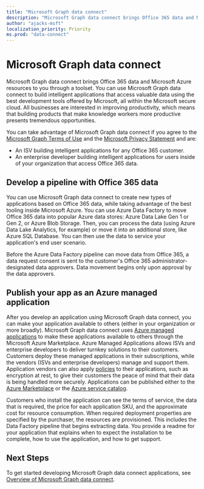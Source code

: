 ```yaml
---
title: "Microsoft Graph data connect"
description: "Microsoft Graph data connect brings Office 365 data and Microsoft Azure resources to you through a core data pipeline. You can use Microsoft Graph data connect to build intelligent applications that access valuable data using the best development tools offered by Microsoft, all within the Microsoft secure cloud. All businesses are interested in improving productivity, which means that building products that make knowledge workers more productive presents tremendous opportunities. "
author: "ajacks-msft"
localization_priority: Priority
ms.prod: "data-connect"
---
```


# Microsoft Graph data connect

Microsoft Graph data connect brings Office 365 data and Microsoft Azure resources to you through a toolset. You can use Microsoft Graph data connect to build intelligent applications that access valuable data using the best development tools offered by Microsoft, all within the Microsoft secure cloud. All businesses are interested in improving productivity, which means that building products that make knowledge workers more productive presents tremendous opportunities. 

You can take advantage of Microsoft Graph data connect if you agree to the [Microsoft Graph Terms of Use](https://developer.microsoft.com/en-us/graph/terms-of-use) and the [Microsoft Privacy Statement](https://go.microsoft.com/fwlink/p/?LinkId=123161) and are:

- An ISV building intelligent applications for any Office 365 customer.
- An enterprise developer building intelligent applications for users inside of your organization that access Office 365 data.

## Develop a pipeline with Office 365 data
You can use Microsoft Graph data connect to create new types of applications based on Office 365 data, while taking advantage of the best tooling inside Microsoft Azure. You can use Azure Data Factory to move Office 365 data into popular Azure data stores: Azure Data Lake Gen 1 or Gen 2, or Azure Blob Storage. Then, you can process the data (using Azure Data Lake Analytics, for example) or move it into an additional store, like Azure SQL Database. You can then use the data to service your application's end user scenario.

Before the Azure Data Factory pipeline can move data from Office 365, a data request consent is sent to the customer's Office 365 administrator-designated data approvers. Data movement begins only upon approval by the data approvers.

## Publish your app as an Azure managed application
After you develop an application using Microsoft Graph data connect, you can make your application available to others (either in your organization or more broadly). Microsoft Graph data connect uses [Azure managed applications](https://docs.microsoft.com/en-us/azure/managed-applications/overview) to make these applications available to others through the Microsoft Azure Marketplace. Azure Managed Applications allows ISVs and enterprise developers to deliver turnkey solutions to their customers. Customers deploy these managed applications in their subscriptions, while the vendors (ISVs and enterprise developers) manage and support them. Application vendors can also apply [policies](https://docs.microsoft.com/en-us/azure/managed-applications/overview#azure-policy) to their applications, such as encryption at rest, to give their customers the peace of mind that their data is being handled more securely. Applications can be published either to the [Azure Marketplace](https://docs.microsoft.com/en-us/azure/managed-applications/publish-marketplace-app) or the [Azure service catalog](https://docs.microsoft.com/en-us/azure/managed-applications/publish-service-catalog-app).

Customers who install the application can see the terms of service, the data that is required, the price for each application SKU, and the approximate cost for resource consumption. When required deployment properties are specified by the purchaser, the resources are provisioned. This includes the Data Factory pipeline that begins extracting data. You provide a readme for your application that explains when to expect the installation to be complete, how to use the application, and how to get support.

## Next Steps 
To get started developing Microsoft Graph data connect applications, see [Overview of Microsoft Graph data connect](data-connect-concept-overview.md).
